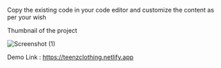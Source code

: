 Copy the existing code in your code editor and customize the content as per your wish

Thumbnail of the project

![Screenshot (1)](https://github.com/user-attachments/assets/5e7e8c71-2ef0-4fc9-9845-c7abd1d98de9)

Demo Link : https://teenzclothing.netlify.app
